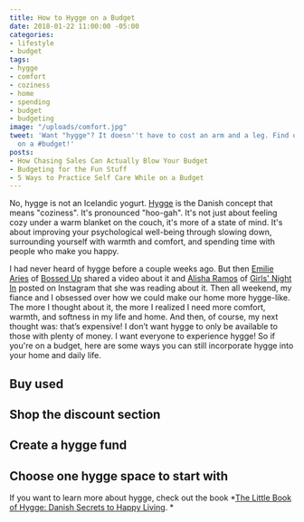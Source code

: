 ```yaml
---
title: How to Hygge on a Budget
date: 2018-01-22 11:00:00 -05:00
categories:
- lifestyle
- budget
tags:
- hygge
- comfort
- coziness
- home
- spending
- budget
- budgeting
image: "/uploads/comfort.jpg"
tweet: 'Want "hygge"? It doesn''t have to cost an arm and a leg. Find out how to #hygge
  on a #budget!'
posts:
- How Chasing Sales Can Actually Blow Your Budget
- Budgeting for the Fun Stuff
- 5 Ways to Practice Self Care While on a Budget
---
```


No, hygge is not an Icelandic yogurt. [Hygge](https://en.wikipedia.org/wiki/Hygge) is the Danish concept that means "coziness". It's pronounced "hoo-gah". It's not just about feeling cozy under a warm blanket on the couch, it's more of a state of mind. It's about improving your psychological well-being  through slowing down, surrounding yourself with warmth and comfort, and spending time with people who make you happy.

I had never heard of hygge before a couple weeks ago. But then [Emilie Aries](https://emiliearies.com/) of [Bossed Up](http://www.bossedup.org) shared a video about it and [Alisha Ramos](http://alisharamos.com/) of [Girls' Night In](http://girlsnightinclub.com/) posted on Instagram that she was reading about it. Then all weekend, my fiance and I obsessed over how we could make our home more hygge-like. The more I thought about it, the more I realized I need more comfort, warmth, and softness in my life and home. And then, of course, my next thought was: that’s expensive! I don’t want hygge to only be available to those with plenty of money. I want everyone to experience hygge! So if you're on a budget, here are some ways you can still incorporate hygge into your home and daily life.

## Buy used


## Shop the discount section


## Create a hygge fund


## Choose one hygge space to start with


If you want to learn more about hygge, check out the book \*[The Little Book of Hygge: Danish Secrets to Happy Living](https://www.amazon.com/Little-Book-Hygge-Danish-Secrets/dp/0062658808). \*